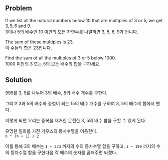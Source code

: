 ## Problem

If we list all the natural numbers below $10$ that are multiples of $3$ or $5$, we get $3, 5, 6$ and $9$.    
3이나 5의 배수인 10 미만의 모든 자연수를 나열하면 3, 5, 6, 9가 됩니다.

The sum of these multiples is $23$.   
이 수들의 합은 23입니다.

Find the sum of all the multiples of $3$ or $5$ below $1000$.   
1000 미만의 3 또는 5의 모든 배수의 합을 구하세요.

## Solution

999를 3, 5로 나누어 3의 배수, 5의 배수 개수를 구한다.      

그리고 3과 5의 배수와 중첩이 되는 15의 배수 개수를 구하여 3, 5의 배수의 합에서 뺀다.   

이렇게 되면 우리는 중복을 제거한 온전한 3, 5의 배수 합을 구할 수 있게 된다.   

유명한 일화를 가진 가우스의 등차수열을 이용한다.    
`n * (n + 1) / 2`   

이를 통해 3의 배수는 `1 ~ 333` 까지의 수의 등차수열 합을 구하고, `1 ~ 199` 까지의 수의 등차수열 합을 구한다음 각 배수의 숫자를 곱해주면 되겠다.

